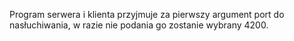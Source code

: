 Program serwera i klienta przyjmuje za pierwszy argument port do nasłuchiwania, w razie nie podania go zostanie wybrany 4200.